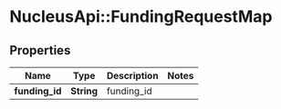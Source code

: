 # NucleusApi::FundingRequestMap

## Properties
Name | Type | Description | Notes
------------ | ------------- | ------------- | -------------
**funding_id** | **String** | funding_id | 


